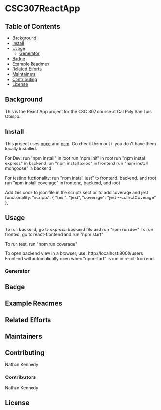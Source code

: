 # CSC307ReactApp


## Table of Contents

- [Background](#background)
- [Install](#install)
- [Usage](#usage)
	- [Generator](#generator)
- [Badge](#badge)
- [Example Readmes](#example-readmes)
- [Related Efforts](#related-efforts)
- [Maintainers](#maintainers)
- [Contributing](#contributing)
- [License](#license)

## Background

This is the React App project for the CSC 307 course at Cal Poly San Luis Obispo.

## Install

This project uses [node](http://nodejs.org) and [npm](https://npmjs.com). Go check them out if you don't have them locally installed.

For Dev:
run "npm install" in root
run "npm init" in root
run "npm install express" in backend
run "npm install axios" in frontend
run "npm install mongoose" in backend

For testing fuctionality:
run "npm install jest" to frontend, backend, and root
run "npm install coverage" in frontend, backend, and root

Add this code to json file in the scripts section to add coverage and jest functionality:
"scripts": {
    "test": "jest",
    "coverage": "jest --collectCoverage"
  },


## Usage

To run backend, go to express-backend file and run "npm run dev"
To run fronted, go to react-frontend and run "npm start"

To run test, run "npm run coverage"

To open backend view in a browser, use: http://localhost:8000/users
Frontend will automatically open when "npm start" is run in react-frontend

### Generator

## Badge

## Example Readmes

## Related Efforts

## Maintainers

## Contributing

Nathan Kennedy

### Contributors

Nathan Kennedy

## License
